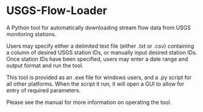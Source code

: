 # USGS-Flow-Loader
A Python tool for automatically downloading stream flow data from USGS monitoring stations.

Users may specify either a delimited text file (either .txt or .csv) containing a column of desired USGS station IDs, or manually input desired station IDs. 
Once station IDs have been specified, users may enter a date range and output format and run the tool.

This tool is provided as an .exe file for windows users, and a .py script for all other platforms. When the script it run, it will open a GUI to allow for entry of required parameters.

Please see the manual for more information on operating the tool.
